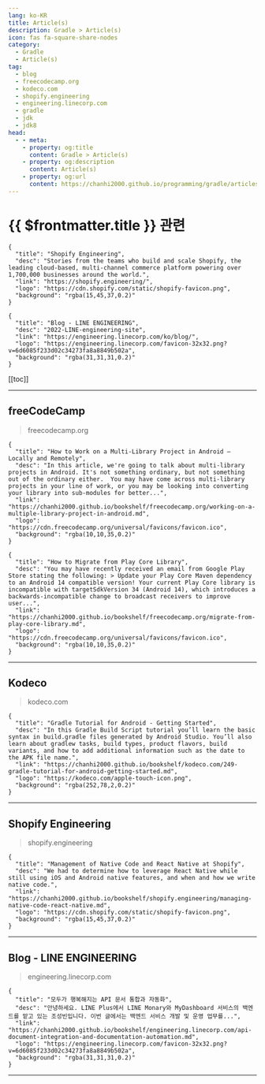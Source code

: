 ```yaml
---
lang: ko-KR
title: Article(s)
description: Gradle > Article(s)
icon: fas fa-square-share-nodes
category: 
  - Gradle
  - Article(s)
tag: 
  - blog
  - freecodecamp.org
  - kodeco.com
  - shopify.engineering
  - engineering.linecorp.com
  - gradle
  - jdk
  - jdk8
head:
  - - meta:
    - property: og:title
      content: Gradle > Article(s)
    - property: og:description
      content: Article(s)
    - property: og:url
      content: https://chanhi2000.github.io/programming/gradle/articles/
---
```


# {{ $frontmatter.title }} 관련

<SiteInfo
  name="freeCodeCamp Programming Tutorials: Python, JavaScript, Git & More"
  desc="Browse thousands of programming tutorials written by experts. Learn Web Development, Data Science, DevOps, Security, and get developer career advice."
  url="https://freecodecamp.org/news/"
  logo="https://cdn.freecodecamp.org/universal/favicons/favicon.ico"
  preview="https://cdn.freecodecamp.org/platform/universal/fcc_meta_1920X1080-indigo.png"/>

<SiteInfo
  name="Library | Kodeco > Android & Kotlin"
  desc="Search the best collection of iOS and Android tutorials on the web"
  url="https://kodeco.com/library?domain_ids%5B%5D=2&subscription_types%5B%5D=free&content_types%5B%5D=article&category_ids%5B%5D=156&category_ids%5B%5D=181&category_ids%5B%5D=159&category_ids%5B%5D=151&category_ids%5B%5D=1222&category_ids%5B%5D=1224&category_ids%5B%5D=161&category_ids%5B%5D=177&category_ids%5B%5D=143&category_ids%5B%5D=147&category_ids%5B%5D=155&category_ids%5B%5D=144&category_ids%5B%5D=158&category_ids%5B%5D=148&category_ids%5B%5D=150&category_ids%5B%5D=152&category_ids%5B%5D=149&category_ids%5B%5D=1223&category_ids%5B%5D=154&category_ids%5B%5D=146&q="
  logo="https://kodeco.com/apple-touch-icon.png"
  preview="https://assets.carolus.kodeco.com/assets/kodeco/kodeco_og-card-407902405b9dd0a39ca47efb3b6477865605d373002abcd9b28846491c4d7717.png"/>

```component VPCard
{
  "title": "Shopify Engineering", 
  "desc": "Stories from the teams who build and scale Shopify, the leading cloud-based, multi-channel commerce platform powering over 1,700,000 businesses around the world.", 
  "link": "https://shopify.engineering/", 
  "logo": "https://cdn.shopify.com/static/shopify-favicon.png", 
  "background": "rgba(15,45,37,0.2)"
}
```

```component VPCard
{
  "title": "Blog - LINE ENGINEERING",
  "desc": "2022-LINE-engineering-site",
  "link": "https://engineering.linecorp.com/ko/blog/",
  "logo": "https://engineering.linecorp.com/favicon-32x32.png?v=6d6085f233d02c34273fa8a8849b502a",
  "background": "rgba(31,31,31,0.2)"
}
```

[[toc]]

---

## <VPIcon icon="fa-brands fa-free-code-camp"/>freeCodeCamp

> freecodecamp.org

```component VPCard
{
  "title": "How to Work on a Multi-Library Project in Android – Locally and Remotely",
  "desc": "In this article, we're going to talk about multi-library projects in Android. It's not something ordinary, but not something out of the ordinary either.  You may have come across multi-library projects in your line of work, or you may be looking into converting your library into sub-modules for better...",
  "link": "https://chanhi2000.github.io/bookshelf/freecodecamp.org/working-on-a-multiple-library-project-in-android.md",
  "logo": "https://cdn.freecodecamp.org/universal/favicons/favicon.ico",
  "background": "rgba(10,10,35,0.2)"
}
```

```component VPCard
{
  "title": "How to Migrate from Play Core Library",
  "desc": "You may have recently received an email from Google Play Store stating the following: > Update your Play Core Maven dependency to an Android 14 compatible version! Your current Play Core library is incompatible with targetSdkVersion 34 (Android 14), which introduces a backwards-incompatible change to broadcast receivers to improve user...",
  "link": "https://chanhi2000.github.io/bookshelf/freecodecamp.org/migrate-from-play-core-library.md",
  "logo": "https://cdn.freecodecamp.org/universal/favicons/favicon.ico",
  "background": "rgba(10,10,35,0.2)"
}
```

<!-- END: freecodecamp.org -->

---

## Kodeco

> kodeco.com

```component VPCard
{
  "title": "Gradle Tutorial for Android - Getting Started",
  "desc": "In this Gradle Build Script tutorial you’ll learn the basic syntax in build.gradle files generated by Android Studio. You’ll also learn about gradlew tasks, build types, product flavors, build variants, and how to add additional information such as the date to the APK file name.",
  "link": "https://chanhi2000.github.io/bookshelf/kodeco.com/249-gradle-tutorial-for-android-getting-started.md",
  "logo": "https://kodeco.com/apple-touch-icon.png",
  "background": "rgba(252,78,2,0.2)"
}
```

---

## Shopify Engineering

> shopify.engineering

```component VPCard
{
  "title": "Management of Native Code and React Native at Shopify",
  "desc": "We had to determine how to leverage React Native while still using iOS and Android native features, and when and how we write native code.",
  "link": "https://chanhi2000.github.io/bookshelf/shopify.engineering/managing-native-code-react-native.md",
  "logo": "https://cdn.shopify.com/static/shopify-favicon.png",
  "background": "rgba(15,45,37,0.2)"
}
```

---

## Blog - LINE ENGINEERING

> engineering.linecorp.com

```component VPCard
{
  "title": "모두가 행복해지는 API 문서 통합과 자동화",
  "desc": "안녕하세요. LINE Plus에서 LINE Monary와 MyDashboard 서비스의 백엔드를 맡고 있는 조성빈입니다. 이번 글에서는 백엔드 서비스 개발 및 운영 업무를...",
  "link": "https://chanhi2000.github.io/bookshelf/engineering.linecorp.com/api-document-integration-and-documentation-automation.md",
  "logo": "https://engineering.linecorp.com/favicon-32x32.png?v=6d6085f233d02c34273fa8a8849b502a",
  "background": "rgba(31,31,31,0.2)"
}
```

---

<TagLinks />
